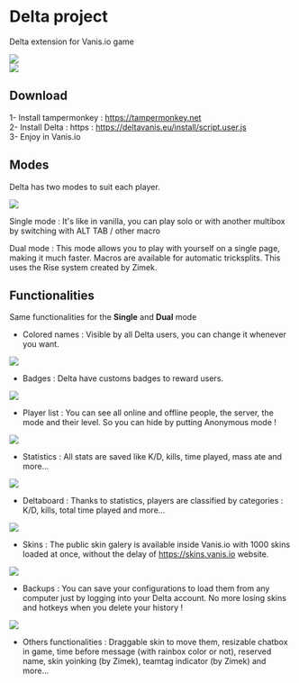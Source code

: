 
# Delta project

Delta extension for Vanis.io game

![](https://i.ibb.co/hFjxqCv/x.png)  
![](https://i.ibb.co/SVBbnNH/x.png)


## Download

1- Install tampermonkey : https://tampermonkey.net  
2- Install Delta : https : https://deltavanis.eu/install/script.user.js  
3- Enjoy in Vanis.io
## Modes

Delta has two modes to suit each player.

![](https://i.ibb.co/TW98VZZ/x.png)

Single mode : It's like in vanilla, you can play solo or with another multibox by switching with ALT TAB / other macro

Dual mode : This mode allows you to play with yourself on a single page, making it much faster. Macros are available for automatic tricksplits. This uses the Rise system created by Zimek.

## Functionalities
Same functionalities for the **Single** and **Dual** mode

- Colored names : Visible by all Delta users, you can change it whenever you want.

![](https://i.ibb.co/WnsbccL/x.png)

- Badges : Delta have customs badges to reward users.

![](https://i.ibb.co/wyV805M/x.png)

- Player list : You can see all online and offline people, the server, the mode and their level. So you can hide by putting Anonymous mode !

![](https://i.ibb.co/cQRtp1K/x.png)

- Statistics : All stats are saved like K/D, kills, time played, mass ate and more...

![](https://i.ibb.co/GWgDTrB/x.png)

- Deltaboard : Thanks to statistics, players are classified by categories : K/D, kills, total time played and more...

![](https://i.ibb.co/DYHHyjF/x.png)

- Skins : The public skin galery is available inside Vanis.io with 1000 skins loaded at once, without the delay of https://skins.vanis.io website.

![](https://i.ibb.co/qkj0VgH/x.png)

- Backups : You can save your configurations to load them from any computer just by logging into your Delta account. No more losing skins and hotkeys when you delete your history !

![](https://i.ibb.co/0CJ8ssL/x.png)

- Others functionalities : Draggable skin to move them, resizable chatbox in game, time before message (with rainbox color or not), reserved name, skin yoinking (by Zimek), teamtag indicator (by Zimek) and more...
